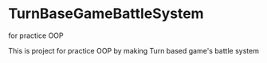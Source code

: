 # TurnBaseGameBattleSystem
for practice OOP

This is project for practice OOP by making Turn based game's battle system
